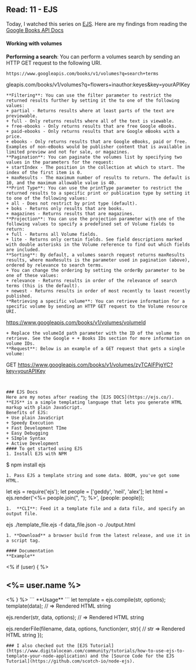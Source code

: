 

## Read: 11 - EJS
Today, I watched this series on [EJS](https://www.youtube.com/watch?v=63IurQvsw9w&list=PL7sCSgsRZ-slYARh3YJIqPGZqtGVqZRGt&index=2).
Here are my findings from reading the [ Google Books API Docs](https://developers.google.com/books/docs/v1/using#WorkingVolumes)
#### Working with volumes
**Performing a search**: You can perform a volumes search by sending an HTTP GET request to the following URI.
```
https://www.googleapis.com/books/v1/volumes?q=search+terms
```
gleapis.com/books/v1/volumes?q=flowers+inauthor:keyes&key=yourAPIKey
```
**Filtering**: You can use the filter parameter to restrict the returned results further by setting it the to one of the following values:
+ partial - Returns results where at least parts of the text are previewable.
+ full - Only returns results where all of the text is viewable.
+ free-ebooks - Only returns results that are free Google eBooks.
+ paid-ebooks - Only returns results that are Google eBooks with a price.
+ ebooks - Only returns results that are Google eBooks, paid or free. Examples of non-eBooks would be publisher content that is available in limited preview and not for sale, or magazines.
**Pagination**: You can paginate the volumes list by specifying two values in the parameters for the request:
+ startIndex - The position in the collection at which to start. The index of the first item is 0.
+ maxResults - The maximum number of results to return. The default is 10, and the maximum allowable value is 40.
**Print Type**: You can use the printType parameter to restrict the returned results to a specific print or publication type by setting it to one of the following values:
+ all - Does not restrict by print type (default).
+ boks - Returns only results that are books.
+ magazines - Returns results that are magazines.
**Projection**: You can use the projection parameter with one of the following values to specify a predefined set of Volume fields to return:
+ full - Returns all Volume fields.
+ lite - Returns only certain fields. See field descriptions marked with double asterisks in the Volume reference to find out which fields are included.
**Sorting**: By default, a volumes search request returns maxResults results, where maxResults is the parameter used in pagination (above), ordered by relevance to search terms.
+ You can change the ordering by setting the orderBy parameter to be one of these values:
+ relevance - Returns results in order of the relevance of search terms (this is the default).
+ newest - Returns results in order of most recently to least recently published.
**Retrieving a specific volume**: You can retrieve information for a specific volume by sending an HTTP GET request to the Volume resource URI.
```
https://www.googleapis.com/books/v1/volumes/volumeId
```
+ Replace the volumeId path parameter with the ID of the volume to retrieve. See the Google + + Books IDs section for more information on volume IDs.
**Request**: Below is an example of a GET request that gets a single volume:
```
GET https://www.googleapis.com/books/v1/volumes/zyTCAlFPjgYC?key=yourAPIKey
```


### EJS Docs
Here are my notes after reading the [EJS DOCS](https://ejs.co/).
**EJS** is a simple templating language that lets you generate HTML markup with plain JavaScript.
Benefits of EJS:
+ Use plain JavaScript
+ Speedy Execution
+ Fast Development TIme
+ Easy Debugging  
+ SImple Syntax
+ Active Development
#### To get started using EJS
1. Install EJS with NPM
```
$ npm install ejs
```
1. Pass EJS a template string and some data. BOOM, you've got some HTML.
```
let ejs = require('ejs');
let people = ['geddy', 'neil', 'alex'];
let html = ejs.render('<%= people.join(", "); %>', {people: people});
```
1.  **CLI**: Feed it a template file and a data file, and specify an output file.
```
ejs ./template_file.ejs -f data_file.json -o ./output.html
```
1. **Download** a browser build from the latest release, and use it in a script tag.
```
<script src="ejs.js"></script>
<script>
  let people = ['geddy', 'neil', 'alex'];
  let html = ejs.render('<%= people.join(", "); %>', {people: people});
</script>
```
#### Documentation
**Example**
```
<% if (user) { %>
  <h2><%= user.name %></h2>
<% } %>
```
**Usage**
```
let template = ejs.compile(str, options);
template(data);
// => Rendered HTML string

ejs.render(str, data, options);
// => Rendered HTML string

ejs.renderFile(filename, data, options, function(err, str){
    // str => Rendered HTML string
});
```
### I also checked out the [EJS Tutorial](https://www.digitalocean.com/community/tutorials/how-to-use-ejs-to-template-your-node-application) and the [Source Code for the EJS Tutorial](https://github.com/scotch-io/node-ejs).

